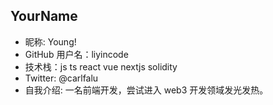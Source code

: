 ## YourName

- 昵称: Young!
- GitHub 用户名：liyincode  
- 技术栈：js ts react vue nextjs solidity
- Twitter: @carlfalu   
- 自我介绍: 一名前端开发，尝试进入 web3 开发领域发光发热。
